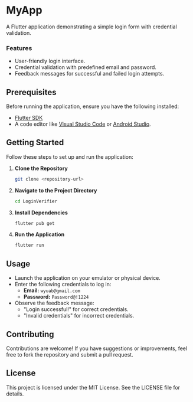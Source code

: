 # MyApp

A Flutter application demonstrating a simple login form with credential validation.


### Features
- User-friendly login interface.
- Credential validation with predefined email and password.
- Feedback messages for successful and failed login attempts.

## Prerequisites

Before running the application, ensure you have the following installed:
- [Flutter SDK](https://flutter.dev/docs/get-started/install)
- A code editor like [Visual Studio Code](https://code.visualstudio.com/) or [Android Studio](https://developer.android.com/studio).

## Getting Started

Follow these steps to set up and run the application:

1. **Clone the Repository**
   ```bash
   git clone <repository-url>
   ```

2. **Navigate to the Project Directory**
   ```bash
   cd LoginVerifier
   ```

3. **Install Dependencies**
   ```bash
   flutter pub get
   ```

4. **Run the Application**
   ```bash
   flutter run
   ```

## Usage

- Launch the application on your emulator or physical device.
- Enter the following credentials to log in:
  - **Email:** `wyuab@gmail.com`
  - **Password:** `Password@!1224`
- Observe the feedback message:
  - "Login successful!" for correct credentials.
  - "Invalid credentials" for incorrect credentials.

## Contributing

Contributions are welcome! If you have suggestions or improvements, feel free to fork the repository and submit a pull request.

## License

This project is licensed under the MIT License. See the LICENSE file for details.
